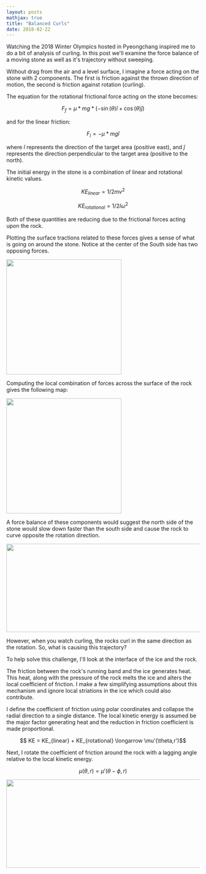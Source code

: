 ```yaml
---
layout: posts
mathjax: true
title: "Balanced Curls"
date: 2018-02-22
---
```



Watching the 2018 Winter Olympics hosted in Pyeongchang inspired me to do a bit of analysis of curling. In this post we'll examine the force balance of a moving stone as well as it's trajectory without sweeping. 

Without drag from the air and a level surface, I imagine a force acting on the stone with 2 components. The first is friction against the thrown direction of motion, the second is friction against rotation (curling). 

The equation for the rotational frictional force acting on the stone becomes:

$$ F_{f} = \mu * mg *(-\sin(\theta)\hat{i} + \cos(\theta)\hat{j}) $$

and for the linear friction:

$$ F_{l} = - \mu * mg \hat{i} $$

where $\hat{i}$ represents the direction of the target area (positive east), and $\hat{j}$ represents the direction perpendicular to the target area (positive to the north).
 
The initial energy in the stone is a combination of linear and rotational kinetic values. 

$$KE_{linear} = 1/2 m v^{2}$$

$$ KE_{rotational} = 1/2 I \omega^{2} $$

Both of these quantities are reducing due to the frictional forces acting upon the rock. 

Plotting the surface tractions related to these forces gives a sense of what is going on around the stone. Notice at the center of the South side has two opposing forces. 

<!-- ![Friction force plot](http://lclemon.github.io/images/Curl_friction.png) -->
<img src="http://lclemon.github.io/images/Curl_friction.png" width="300">


Computing the local combination of forces across the surface of the rock gives the following map:

<!-- insert image of resultant forces by point location -->
<img src="http://lclemon.github.io/images/Curl_friction_net.png" width="300">

A force balance of these components would suggest the north side of the stone would slow down faster than the south side and cause the rock to curve opposite the rotation direction. 

<img src="http://lclemon.github.io/images/Curl_simp_friction.png" width="740" height="230">

However, when you watch curling, the rocks curl in the same direction as the rotation. So, what is causing this trajectory? 

To help solve this challenge, I'll look at the interface of the ice and the rock. 

The friction between the rock's running band and the ice generates heat. This heat, along with the pressure of the rock melts the ice and alters the local coefficient of friction. I make a few simplifying assumptions about this mechanism and ignore local striations in the ice which could also contribute. 

I define the coefficient of friction using polar coordinates and collapse the radial direction to a single distance. The local kinetic energy is assumed be the major factor generating heat and the reduction in friction coefficient is made proportional. 

$$ KE = KE_{linear} + KE_{rotational} \longarrow \mu'(\theta,r')$$

Next, I rotate the coefficient of friction around the rock with a lagging angle relative to the local kinetic energy. 

$$ \mu(\theta,r) = \mu'(\theta-\phi,r) $$

<img src="http://lclemon.github.io/images/Curl-mu-lag23pi.png" width="740" height="230">


<!--To compute these integrations I use a simple finite-difference method. This is acceptable since the velocity of the rocks is low and the total calculation. The initial position, velocity, and acceleration are prescribed at the moment of release. As an implementation detail, I only store a selection of data for plotting so that I can control directly control the storage space required. -->

<!--Forward-Euler (forward finite-difference): -->

<!-- It turns out that this is really complicated with the treatment of the ice prior to a match (little flatted domes), the melting phenomena and scratching patterns on the ice and stone. Gonna leave this for a while and come back to it. Basically, the stones should curl the opposite direction that they due if it were equal friction on the bottom. -->
<!-- One option is to compute the heating induced by the friction forces and then recompute the friction coefficient at each location based on the expected heating (and melting). Another is to estimate the localized friction coefficient under the stone from video footage of curling matches. Then use the estimated parameter as a guess -->

<!--I structure this calculation as an interative solver dependent upon the current velocity and acceleration of the stone. This is to ensure an easier implementation of sweeping and local ice conditions in a future step. -->

<!--The psuedo-code for this iteration is as follows: -->

<!-- ```python 
python highlighted code snippet
```-->

